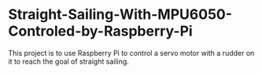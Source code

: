 # Straight-Sailing-With-MPU6050-Controled-by-Raspberry-Pi
This project is to use Raspberry Pi to control a servo motor with a rudder on it to reach the goal of straight sailing. 
